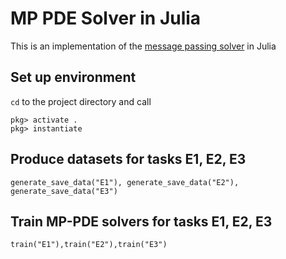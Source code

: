 # MP PDE Solver in Julia

This is an implementation of the [message passing solver](https://github.com/brandstetter-johannes/MP-Neural-PDE-Solvers) in Julia

## Set up environment
`cd` to the project directory and call
```
pkg> activate .
pkg> instantiate
```

## Produce datasets for tasks E1, E2, E3
`generate_save_data("E1"), generate_save_data("E2"), generate_save_data("E3")`

## Train MP-PDE solvers for tasks E1, E2, E3
`train("E1"),train("E2"),train("E3")`
